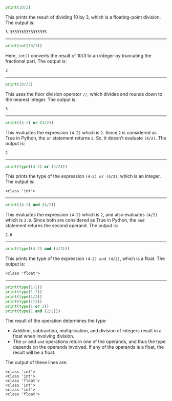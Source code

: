 ```python
print(10/3)
```
This prints the result of dividing 10 by 3, which is a floating-point division. The output is:
```
3.3333333333333335
```
---
```python
print(int(10/3))
```
Here, `int()` converts the result of 10/3 to an integer by truncating the fractional part. The output is:
```
3
```
---
```python
print(10//3)
```
This uses the floor division operator `//`, which divides and rounds down to the nearest integer. The output is:
```
3
```
---
```python
print((4-2) or (4/2))
```
This evaluates the expression `(4-2)` which is `2`. Since `2` is considered as True in Python, the `or` statement returns `2`. So, it doesn't evaluate `(4/2)`. The output is:
```
2
```
---
```python
print(type((4-2) or (4/2)))
```
This prints the type of the expression `(4-2) or (4/2)`, which is an integer. The output is:
```
<class 'int'>
```
---
```python
print((4-2) and (4/2))
```
This evaluates the expression `(4-2)` which is `2`, and also evaluates `(4/2)` which is `2.0`. Since both are considered as True in Python, the `and` statement returns the second operand. The output is:
```
2.0
```
---
```python
print(type((4-2) and (4/2)))
```
This prints the type of the expression `(4-2) and (4/2)`, which is a float. The output is:
```
<class 'float'>
```
---
```python
print(type(1+2))
print(type(1-2))
print(type(1/2))
print(type(1*2))
print(type(1 or 2))
print(type(1 and (2/2)))
```
The result of the operation determines the type:

- Addition, subtraction, multiplication, and division of integers result in a float when involving division.
- The `or` and `and` operations return one of the operands, and thus the type depends on the operands involved. If any of the operands is a float, the result will be a float.
  
The output of these lines are:
```
<class 'int'>
<class 'int'>
<class 'float'>
<class 'int'>
<class 'int'>
<class 'float'>
```